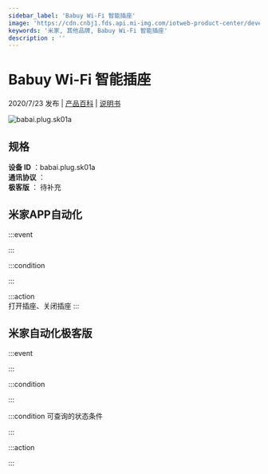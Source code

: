 ```yaml
---
sidebar_label: 'Babuy Wi-Fi 智能插座'
image: 'https://cdn.cnbj1.fds.api.mi-img.com/iotweb-product-center/developer_1593253964765cEIBynV7.png?GalaxyAccessKeyId=AKVGLQWBOVIRQ3XLEW&Expires=9223372036854775807&Signature=M+ar/WceTz+gX+PreqTHs/ND0/4='
keywords: '米家, 其他品牌, Babuy Wi-Fi 智能插座'
description : ''
---
```

# Babuy Wi-Fi 智能插座

2020/7/23 发布 | [产品百科](https://home.mi.com/webapp/content/baike/product/index.html?model=babai.plug.sk01a/) | [说明书](https://home.mi.com/views/introduction.html?model=babai.plug.sk01a&region=cn)

![babai.plug.sk01a](https://cdn.cnbj1.fds.api.mi-img.com/iotweb-product-center/developer_1593253964765cEIBynV7.png?GalaxyAccessKeyId=AKVGLQWBOVIRQ3XLEW&Expires=9223372036854775807&Signature=M+ar/WceTz+gX+PreqTHs/ND0/4=)

## 规格  
> 
**设备 ID** ：babai.plug.sk01a  
**通讯协议** ：  
**极客版**  ： 待补充 


## 米家APP自动化  

:::event  

:::

:::condition  

:::

:::action   
打开插座、关闭插座
:::

## 米家自动化极客版  

:::event  

:::

:::condition  

:::

:::condition 可查询的状态条件  

:::

:::action  

:::

        
